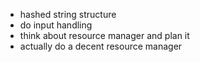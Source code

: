 * hashed string structure
* do input handling
* think about resource manager and plan it
* actually do a decent resource manager
